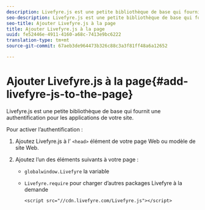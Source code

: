 ```yaml
---
description: Livefyre.js est une petite bibliothèque de base qui fournit une authentification pour les applications de votre site.
seo-description: Livefyre.js est une petite bibliothèque de base qui fournit une authentification pour les applications de votre site.
seo-title: Ajouter Livefyre.js à la page
title: Ajouter Livefyre.js à la page
uuid: fe52446e-4911-4160-a68c-7413e9bc6222
translation-type: tm+mt
source-git-commit: 67aeb3de964473b326c88c3a3f81ff48a6a12652

---
```



# Ajouter Livefyre.js à la page{#add-livefyre-js-to-the-page}

Livefyre.js est une petite bibliothèque de base qui fournit une authentification pour les applications de votre site.

Pour activer l’authentification :

1. Ajoutez Livefyre.js à l’ `<head>` élément de votre page Web ou modèle de site Web.
1. Ajoutez l’un des éléments suivants à votre page :

   * `globalwindow.Livefyre` la variable
   * `Livefyre.require` pour charger d’autres packages Livefyre à la demande

      ```
      <script src="//cdn.livefyre.com/Livefyre.js"></script>
      ```

